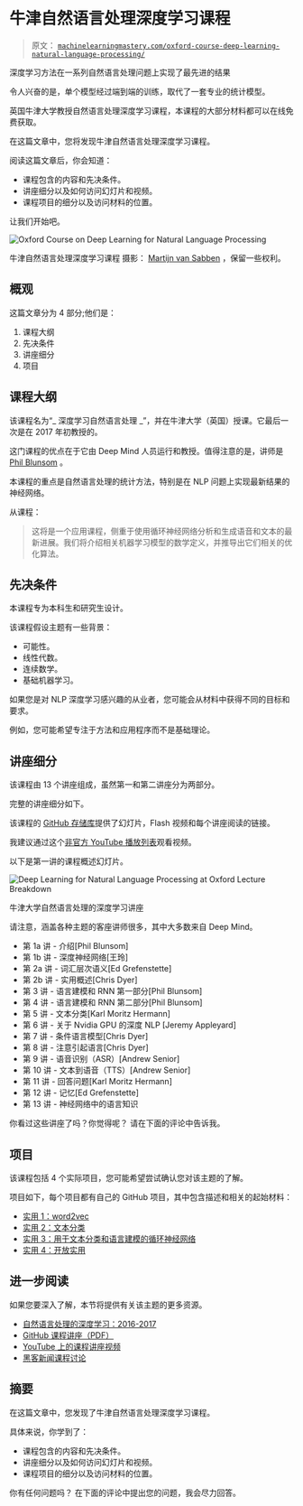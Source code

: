 # 牛津自然语言处理深度学习课程

> 原文： [`machinelearningmastery.com/oxford-course-deep-learning-natural-language-processing/`](https://machinelearningmastery.com/oxford-course-deep-learning-natural-language-processing/)

深度学习方法在一系列自然语言处理问题上实现了最先进的结果

令人兴奋的是，单个模型经过端到端的训练，取代了一套专业的统计模型。

英国牛津大学教授自然语言处理深度学习课程，本课程的大部分材料都可以在线免费获取。

在这篇文章中，您将发现牛津自然语言处理深度学习课程。

阅读这篇文章后，你会知道：

*   课程包含的内容和先决条件。
*   讲座细分以及如何访问幻灯片和视频。
*   课程项目的细分以及访问材料的位置。

让我们开始吧。

![Oxford Course on Deep Learning for Natural Language Processing](img/e72c4b35b8142b9af5b4bb1c75376c9d.jpg)

牛津自然语言处理深度学习课程
摄影： [Martijn van Sabben](https://www.flickr.com/photos/125993862@N06/16705276121/) ，保留一些权利。

## 概观

这篇文章分为 4 部分;他们是：

1.  课程大纲
2.  先决条件
3.  讲座细分
4.  项目

## 课程大纲

该课程名为“_ 深度学习自然语言处理 _”，并在牛津大学（英国）授课。它最后一次是在 2017 年初教授的。

这门课程的优点在于它由 Deep Mind 人员运行和教授。值得注意的是，讲师是 [Phil Blunsom](https://www.cs.ox.ac.uk/people/phil.blunsom/) 。

本课程的重点是自然语言处理的统计方法，特别是在 NLP 问题上实现最新结果的神经网络。

从课程：

> 这将是一个应用课程，侧重于使用循环神经网络分析和生成语音和文本的最新进展。我们将介绍相关机器学习模型的数学定义，并推导出它们相关的优化算法。

## 先决条件

本课程专为本科生和研究生设计。

该课程假设主题有一些背景：

*   可能性。
*   线性代数。
*   连续数学。
*   基础机器学习。

如果您是对 NLP 深度学习感兴趣的从业者，您可能会从材料中获得不同的目标和要求。

例如，您可能希望专注于方法和应用程序而不是基础理论。

## 讲座细分

该课程由 13 个讲座组成，虽然第一和第二讲座分为两部分。

完整的讲座细分如下。

该课程的 [GitHub 存储库](https://github.com/oxford-cs-deepnlp-2017/lectures)提供了幻灯片，Flash 视频和每个讲座阅读的链接。

我建议通过这个[非官方 YouTube 播放列表](https://www.youtube.com/playlist?list=PL613dYIGMXoZBtZhbyiBqb0QtgK6oJbpm)观看视频。

以下是第一讲的课程概述幻灯片。

![Deep Learning for Natural Language Processing at Oxford Lecture Breakdown](img/adbe1d4c8f3629311230e13ff482770e.jpg)

牛津大学自然语言处理的深度学习讲座

请注意，涵盖各种主题的客座讲师很多，其中大多数来自 Deep Mind。

*   第 1a 讲 - 介绍[Phil Blunsom]
*   第 1b 讲 - 深度神经网络[王玲]
*   第 2a 讲 - 词汇层次语义[Ed Grefenstette]
*   第 2b 讲 - 实用概述[Chris Dyer]
*   第 3 讲 - 语言建模和 RNN 第一部分[Phil Blunsom]
*   第 4 讲 - 语言建模和 RNN 第二部分[Phil Blunsom]
*   第 5 讲 - 文本分类[Karl Moritz Hermann]
*   第 6 讲 - 关于 Nvidia GPU 的深度 NLP [Jeremy Appleyard]
*   第 7 讲 - 条件语言模型[Chris Dyer]
*   第 8 讲 - 注意引起语言[Chris Dyer]
*   第 9 讲 - 语音识别（ASR）[Andrew Senior]
*   第 10 讲 - 文本到语音（TTS）[Andrew Senior]
*   第 11 讲 - 回答问题[Karl Moritz Hermann]
*   第 12 讲 - 记忆[Ed Grefenstette]
*   第 13 讲 - 神经网络中的语言知识

你看过这些讲座了吗？你觉得呢？
请在下面的评论中告诉我。

## 项目

该课程包括 4 个实际项目，您可能希望尝试确认您对该主题的了解。

项目如下，每个项目都有自己的 GitHub 项目，其中包含描述和相关的起始材料：

*   [实用 1：word2vec](https://github.com/oxford-cs-deepnlp-2017/practical-1)
*   [实用 2：文本分类](https://github.com/oxford-cs-deepnlp-2017/practical-2)
*   [实用 3：用于文本分类和语言建模的循环神经网络](https://github.com/oxford-cs-deepnlp-2017/practical-3)
*   [实用 4：开放实用](https://github.com/oxford-cs-deepnlp-2017/practical-open)

## 进一步阅读

如果您要深入了解，本节将提供有关该主题的更多资源。

*   [自然语言处理的深度学习：2016-2017](https://www.cs.ox.ac.uk/teaching/courses/2016-2017/dl/)
*   [GitHub 课程讲座（PDF）](https://github.com/oxford-cs-deepnlp-2017/lectures)
*   [YouTube 上的课程讲座视频](https://www.youtube.com/playlist?list=PL613dYIGMXoZBtZhbyiBqb0QtgK6oJbpm)
*   [黑客新闻课程讨论](https://news.ycombinator.com/item?id=13588070)

## 摘要

在这篇文章中，您发现了牛津自然语言处理深度学习课程。

具体来说，你学到了：

*   课程包含的内容和先决条件。
*   讲座细分以及如何访问幻灯片和视频。
*   课程项目的细分以及访问材料的位置。

你有任何问题吗？
在下面的评论中提出您的问题，我会尽力回答。